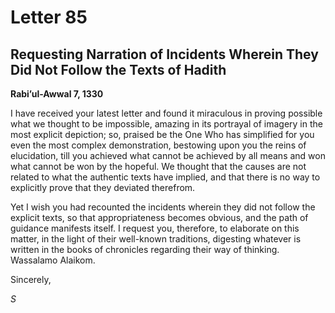 Letter 85
=========

Requesting Narration of Incidents Wherein They Did Not Follow the Texts of Hadith
---------------------------------------------------------------------------------

**Rabi’ul-Awwal 7, 1330**

I have received your latest letter and found it miraculous in proving
possible what we thought to be impossible, amazing in its portrayal of
imagery in the most explicit depiction; so, praised be the One Who has
simplified for you even the most complex demonstration, bestowing upon
you the reins of elucidation, till you achieved what cannot be achieved
by all means and won what cannot be won by the hopeful. We thought that
the causes are not related to what the authentic texts have implied, and
that there is no way to explicitly prove that they deviated therefrom.

Yet I wish you had recounted the incidents wherein they did not follow
the explicit texts, so that appropriateness becomes obvious, and the
path of guidance manifests itself. I request you, therefore, to
elaborate on this matter, in the light of their well-known traditions,
digesting whatever is written in the books of chronicles regarding their
way of thinking. Wassalamo Alaikom.

Sincerely,

*S*


